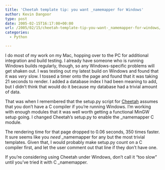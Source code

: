 ```yaml
---
title: 'Cheetah template tip: you want _namemapper for Windows'
author: Kevin Dangoor
type: post
date: 2005-02-15T16:17:08+00:00
url: /2005/02/15/cheetah-template-tip-you-want-_namemapper-for-windows/
categories:
  - Python

---
```

I do most of my work on my Mac, hopping over to the PC for additional integration and build testing. I already have someone who is running Windows builds regularly, though, so any Windows-specific problems will get shaken out. I was testing out my latest build on Windows and found that it was _very_ slow. I tossed a timer onto the page and found that it was taking 21 seconds to render. I added a database index I had been meaning to add, but I didn&#8217;t think that would do it because my database had a trivial amount of data.

That was when I remembered that the setup.py script for [Cheetah][1] assumes that you don&#8217;t have a C compiler if you&#8217;re running Windows. I&#8217;m working with enough modules that it was well worth getting a functional MinGW setup going. I changed Cheetah&#8217;s setup.py to enable the _namemapper C module.

The rendering time for that page dropped to 0.06 seconds, 350 times faster. It sure seems like you _need_ _namemapper for any but the most trivial templates. Given that, I would probably make setup.py count on a C compiler first, and let the user comment out that line if they don&#8217;t have one.

If you&#8217;re considering using Cheetah under Windows, don&#8217;t call it &#8220;too slow&#8221; until you&#8217;ve tried it with C _namemapper.

 [1]: http://www.cheetahtemplate.org